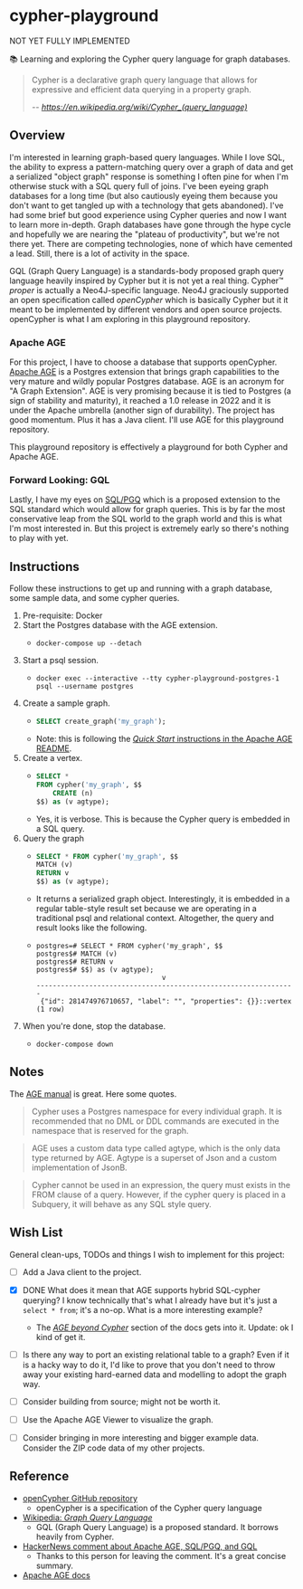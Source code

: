 # cypher-playground

NOT YET FULLY IMPLEMENTED

📚 Learning and exploring the Cypher query language for graph databases.

> Cypher is a declarative graph query language that allows for expressive and efficient data querying in a property
> graph.
> 
> -- <cite> https://en.wikipedia.org/wiki/Cypher_(query_language) </cite>


## Overview

I'm interested in learning graph-based query languages. While I love SQL, the ability to express a pattern-matching
query over a graph of data and get a serialized "object graph" response is something I often pine for when I'm otherwise
stuck with a SQL query full of joins. I've been eyeing graph databases for a long time (but also cautiously eyeing them
because you don't want to get tangled up with a technology that gets abandoned). I've had some brief but good experience
using Cypher queries and now I want to learn more in-depth. Graph databases have gone through the hype cycle and
hopefully we are nearing the "plateau of productivity", but we're not there yet. There are competing technologies, none
of which have cemented a lead. Still, there is a lot of activity in the space.

GQL (Graph Query Language) is a standards-body proposed graph query language heavily inspired by Cypher but it is not
yet a real thing. Cypher™️ *proper* is actually a Neo4J-specific language. Neo4J graciously supported an open
specification called *openCypher* which is basically Cypher but it it meant to be implemented by different vendors and
open source projects. openCypher is what I am exploring in this playground repository.


### Apache AGE

For this project, I have to choose a database that supports openCypher. [Apache AGE](https://age.incubator.apache.org/)
is a Postgres extension that brings graph capabilities to the very mature and wildly popular Postgres database. AGE is an
acronym for "A Graph Extension". AGE is very promising because it is tied to Postgres (a sign of stability and maturity),
it reached a 1.0 release in 2022 and it is under the Apache umbrella (another sign of durability). The project has good
momentum. Plus it has a Java client. I'll use AGE for this playground repository.

This playground repository is effectively a playground for both Cypher and Apache AGE.


### Forward Looking: GQL

Lastly, I have my eyes on [SQL/PGQ](https://en.wikipedia.org/wiki/Graph_Query_Language#SQL/PGQ_Property_Graph_Query)
which is a proposed extension to the SQL standard which would allow for graph queries. This is by far the most
conservative leap from the SQL world to the graph world and this is what I'm most interested in. But this project is
extremely early so there's nothing to play with yet.


## Instructions

Follow these instructions to get up and running with a graph database, some sample data, and some cypher queries.

1. Pre-requisite: Docker
2. Start the Postgres database with the AGE extension.
   * ```shell
     docker-compose up --detach
     ```
3. Start a psql session.
   * ```shell
     docker exec --interactive --tty cypher-playground-postgres-1 psql --username postgres
     ```
4. Create a sample graph.
   * ```sql
     SELECT create_graph('my_graph');
     ```
   * Note: this is following the [*Quick Start* instructions in the Apache AGE README](https://github.com/apache/age#quick-start).
5. Create a vertex.
   * ```sql
     SELECT *
     FROM cypher('my_graph', $$
         CREATE (n)
     $$) as (v agtype);     
     ```
   * Yes, it is verbose. This is because the Cypher query is embedded in a SQL query.
6. Query the graph
   * ```sql
     SELECT * FROM cypher('my_graph', $$
     MATCH (v)
     RETURN v
     $$) as (v agtype);
     ```
   * It returns a serialized graph object. Interestingly, it is embedded in a regular table-style result set because we
     are operating in a traditional psql and relational context. Altogether, the query and result  looks like the
     following.
   * ```text
     postgres=# SELECT * FROM cypher('my_graph', $$
     postgres$# MATCH (v)
     postgres$# RETURN v
     postgres$# $$) as (v agtype);
                                    v
     ----------------------------------------------------------------
      {"id": 281474976710657, "label": "", "properties": {}}::vertex
     (1 row)
     ```
7. When you're done, stop the database.
   * ```shell
     docker-compose down
     ```


## Notes

The [AGE manual](https://age.apache.org/age-manual) is great. Here some quotes.

> Cypher uses a Postgres namespace for every individual graph. It is recommended that no DML or DDL commands are
> executed in the namespace that is reserved for the graph.

> AGE uses a custom data type called agtype, which is the only data type returned by AGE. Agtype is a superset of Json
> and a custom implementation of JsonB.

> Cypher cannot be used in an expression, the query must exists in the FROM clause of a query. However, if the cypher
> query is placed in a Subquery, it will behave as any SQL style query.


## Wish List

General clean-ups, TODOs and things I wish to implement for this project:

* [ ] Add a Java client to the project.
* [x] DONE What does it mean that AGE supports hybrid SQL-cypher querying? I know technically that's what I already have but
  it's just a `select * from`; it's a no-op. What is a more interesting example?
  * The [*AGE beyond Cypher*](https://age.apache.org/age-manual/master/advanced/advanced_overview.html) section of the
    docs gets into it. Update: ok I kind of get it.
* [ ] Is there any way to port an existing relational table to a graph? Even if it is a hacky way to do it, I'd like to
  prove that you don't need to throw away your existing hard-earned data and modelling to adopt the graph way.
* [ ] Consider building from source; might not be worth it.
* [ ] Use the Apache AGE Viewer to visualize the graph.
* [ ] Consider bringing in more interesting and bigger example data. Consider the ZIP code data of my other projects. 


## Reference

* [openCypher GitHub repository](https://github.com/opencypher/openCypher)
  * openCypher is a specification of the Cypher query language
* [Wikipedia: *Graph Query Language*](https://en.wikipedia.org/wiki/Graph_Query_Language)
  * GQL (Graph Query Language) is a proposed standard. It borrows heavily from Cypher. 
* [HackerNews comment about Apache AGE, SQL/PGQ, and GQL](https://news.ycombinator.com/item?id=27549469)
  * Thanks to this person for leaving the comment. It's a great concise summary.
* [Apache AGE docs](https://age.apache.org/age-manual/master/index.html)
